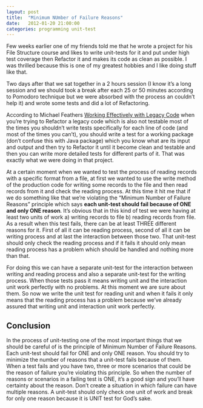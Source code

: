 ```yaml
---
layout: post
title:  "Minimum NUmber of Failure Reasons"
date:   2012-01-20 21:00:00
categories: programming unit-test
---
```


Few weeks earlier one of my friends told me that he wrote a project for his File Structure course and likes to write unit-tests for it and put under high test coverage then Refactor it and makes its code as clean as possible. I was thrilled because this is one of my greatest hobbies and I like doing stuff like that.

Two days after that we sat together in a 2 hours session (I know it’s a long session and we should took a break after each 25 or 50 minutes according to Pomodoro technique but we were absorbed with the process an couldn’t help it) and wrote some tests and did a lot of Refactoring.

According to Michael Feathers [Working Effectively with Legacy Code](http://www.amazon.com/Working-Effectively-Legacy-Michael-Feathers/dp/0131177052/ref=sr_1_1?s=books&amp;ie=UTF8&amp;qid=1327066733&amp;sr=1-1) when you’re trying to Refactor a legacy code which is also not testable most of the times you shouldn’t write tests specifically for each line of code (and most of the times you can’t), you should write a test for a working package (don’t confuse this with Java package) which you know what are its input and output and then try to Refactor it until it become clean and testable and then you can write more detailed tests for different parts of it. That was exactly what we were doing in that project.

At a certain moment when we wanted to test the process of reading records with a specific format from a file, at first we wanted to use the write method of the production code for writing some records to the file and then read records from it and check the reading process. At this time it hit me that if we do something like that we’re violating the “Minimum Number of Failure Reasons” principle which says **each unit-test should fail because of ONE and only ONE reason**. It’s obvious that in this kind of test we were having at least two units of work a) writing records to file b) reading records from file. As a result when this test fails, there can be at least THREE different reasons for it. First of all it can be reading process, second of all it can be writing process and at last the interaction between those two. That unit-test should only check the reading process and if it fails it should only mean reading process has a problem which should be handled and nothing more than that.

For doing this we can have a separate unit-test for the interaction between writing and reading process and also a separate unit-test for the writing process. When those tests pass it means writing unit and the interaction unit work perfectly with no problems. At this moment we are sure about them. So now we write the unit test for reading unit and when it fails it only means that the reading process has a problem because we’ve already assured that writing unit and interaction unit work perfectly.

## Conclusion

In the process of unit-testing one of the most important things that we should be careful of is the principle of Minimum Number of Failure Reasons. Each unit-test should fail for ONE and only ONE reason. You should try to minimize the number of reasons that a unit-test fails because of them. When a test fails and you have two, three or more scenarios that could be the reason of failure you’re violating this principle. So when the number of reasons or scenarios in a failing test is ONE, it’s a good sign and you’ll have certainty about the reason. Don’t create a situation in which failure can have multiple reasons. A unit-test should only check one unit of work and break for only one reason because it is UNIT test for God’s sake.
